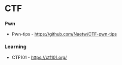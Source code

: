 # CTF

### Pwn
* Pwn-tips - https://github.com/Naetw/CTF-pwn-tips

### Learning
* CTF101 - https://ctf101.org/
